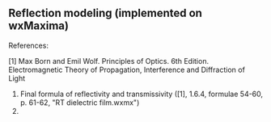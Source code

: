 ## Reflection modeling (implemented on wxMaxima)

References:

[1] Max Born and Emil Wolf. Principles of Optics. 6th Edition. Electromagnetic Theory of Propagation, Interference and Diffraction of Light

1. Final formula of reflectivity and transmissivity ([1], 1.6.4, formulae 54-60, p. 61-62, "RT dielectric film.wxmx")
2.
